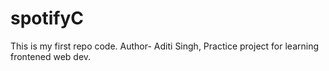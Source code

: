 # spotifyC
This is my first repo code.
Author- Aditi Singh,
Practice project for learning frontened web dev.

